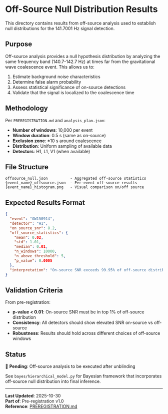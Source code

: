 # Off-Source Null Distribution Results

This directory contains results from off-source analysis used to establish null distributions for the 141.7001 Hz signal detection.

## Purpose

Off-source analysis provides a null hypothesis distribution by analyzing the same frequency band (140.7-142.7 Hz) at times far from the gravitational wave coalescence event. This allows us to:

1. Estimate background noise characteristics
2. Determine false alarm probability
3. Assess statistical significance of on-source detections
4. Validate that the signal is localized to the coalescence time

## Methodology

Per `PREREGISTRATION.md` and `analysis_plan.json`:

- **Number of windows**: 10,000 per event
- **Window duration**: 0.5 s (same as on-source)
- **Exclusion zone**: ±10 s around coalescence
- **Distribution**: Uniform sampling of available data
- **Detectors**: H1, L1, V1 (when available)

## File Structure

```
offsource_null.json          - Aggregated off-source statistics
{event_name}_offsource.json  - Per-event off-source results
{event_name}_histogram.png   - Visual comparison on/off source
```

## Expected Results Format

```json
{
  "event": "GW150914",
  "detector": "H1",
  "on_source_snr": 8.2,
  "off_source_statistics": {
    "mean": 0.02,
    "std": 1.01,
    "median": 0.01,
    "n_windows": 10000,
    "n_above_threshold": 5,
    "p_value": 0.0005
  },
  "interpretation": "On-source SNR exceeds 99.95% of off-source distribution"
}
```

## Validation Criteria

From pre-registration:
- **p-value < 0.01**: On-source SNR must be in top 1% of off-source distribution
- **Consistency**: All detectors should show elevated SNR on-source vs off-source
- **Robustness**: Results should hold across different choices of off-source windows

## Status

🚧 **Pending**: Off-source analysis to be executed after unblinding

See `bayes/hierarchical_model.py` for Bayesian framework that incorporates off-source null distribution into final inference.

---

**Last Updated**: 2025-10-30  
**Part of**: Pre-registration v1.0  
**Reference**: [PREREGISTRATION.md](../../PREREGISTRATION.md)
